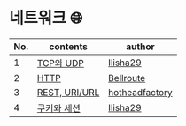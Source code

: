 # 네트워크 🌐

| No.  | contents                                                     | author                                              |
| ---- | ------------------------------------------------------------ | --------------------------------------------------- |
| 1    | [TCP와 UDP](https://github.com/sproutt/cs-world/blob/main/Network_%EB%84%A4%ED%8A%B8%EC%9B%8C%ED%81%AC/01_TCP_UDP.md) | [Ilisha29](https://github.com/Ilisha29)             |
| 2    | [HTTP](https://github.com/sproutt/cs-world/blob/main/Network_%EB%84%A4%ED%8A%B8%EC%9B%8C%ED%81%AC/02_HTTP.md) | [Bellroute](https://github.com/Bellroute)           |
| 3    | [REST, URI/URL](https://github.com/sproutt/cs-world/blob/main/Network_%EB%84%A4%ED%8A%B8%EC%9B%8C%ED%81%AC/03_REST_URI_URL.md) | [hotheadfactory](https://github.com/hotheadfactory) |
| 4    | [쿠키와 세션](https://github.com/sproutt/cs-world/blob/main/Network_%EB%84%A4%ED%8A%B8%EC%9B%8C%ED%81%AC/04_Cookie_Session_(HTTP%EC%9D%98_%EC%82%AC%EC%9A%A9%EC%9E%90%EC%9D%B8%EC%A6%9D).md)                                              | [Ilisha29](https://github.com/Ilisha29)                                                     |

